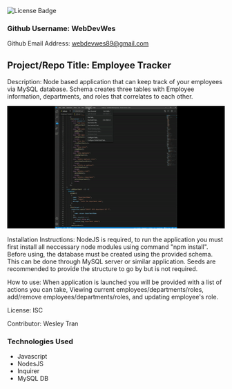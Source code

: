 ![License Badge](https://img.shields.io/badge/License-ISC-green.svg)

### Github Username: WebDevWes

Github Email Address: webdevwes89@gmail.com

## Project/Repo Title: Employee Tracker

Description: Node based application that can keep track of your employees via MySQL database. Schema creates three tables with Employee information, departments, and roles that correlates to each other.

![Screenshot](/assets/employee_tracker.gif)

Installation Instructions: NodeJS is required, to run the application you must first install all neccessary node modules using command "npm install". Before using, the database must be created using the provided schema. This can be done through MySQL server or similar application. Seeds are recommended to provide the structure to go by but is not required.

How to use: When application is launched you will be provided with a list of actions you can take, Viewing current employees/departments/roles, add/remove employees/departments/roles, and updating employee's role.

License: ISC

Contributor: Wesley Tran

### Technologies Used

- Javascript
- NodesJS
- Inquirer
- MySQL DB
